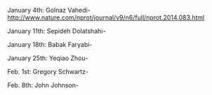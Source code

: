 January 4th: Golnaz Vahedi-http://www.nature.com/nprot/journal/v9/n6/full/nprot.2014.083.html

January 11th: Sepideh Dolatshahi-

January 18th: Babak Faryabi-

January 25th: Yeqiao Zhou-

Feb. 1st: Gregory Schwartz-

Feb. 8th: John Johnson-
